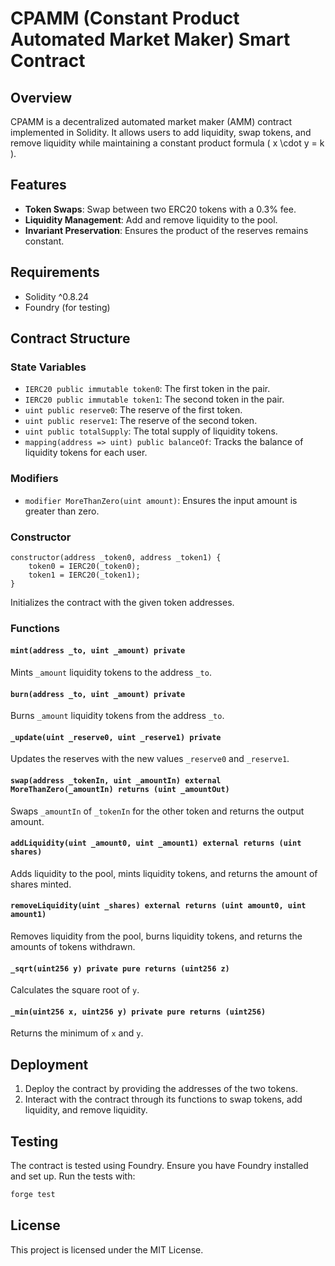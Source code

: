 # CPAMM (Constant Product Automated Market Maker) Smart Contract

## Overview

CPAMM is a decentralized automated market maker (AMM) contract implemented in Solidity. It allows users to add liquidity, swap tokens, and remove liquidity while maintaining a constant product formula \( x \cdot y = k \).

## Features

- **Token Swaps**: Swap between two ERC20 tokens with a 0.3% fee.
- **Liquidity Management**: Add and remove liquidity to the pool.
- **Invariant Preservation**: Ensures the product of the reserves remains constant.

## Requirements

- Solidity ^0.8.24
- Foundry (for testing)

## Contract Structure

### State Variables

- `IERC20 public immutable token0`: The first token in the pair.
- `IERC20 public immutable token1`: The second token in the pair.
- `uint public reserve0`: The reserve of the first token.
- `uint public reserve1`: The reserve of the second token.
- `uint public totalSupply`: The total supply of liquidity tokens.
- `mapping(address => uint) public balanceOf`: Tracks the balance of liquidity tokens for each user.

### Modifiers

- `modifier MoreThanZero(uint amount)`: Ensures the input amount is greater than zero.

### Constructor

```solidity
constructor(address _token0, address _token1) {
    token0 = IERC20(_token0);
    token1 = IERC20(_token1);
}
```

Initializes the contract with the given token addresses.

### Functions

#### `mint(address _to, uint _amount) private`

Mints `_amount` liquidity tokens to the address `_to`.

#### `burn(address _to, uint _amount) private`

Burns `_amount` liquidity tokens from the address `_to`.

#### `_update(uint _reserve0, uint _reserve1) private`

Updates the reserves with the new values `_reserve0` and `_reserve1`.

#### `swap(address _tokenIn, uint _amountIn) external MoreThanZero(_amountIn) returns (uint _amountOut)`

Swaps `_amountIn` of `_tokenIn` for the other token and returns the output amount.

#### `addLiquidity(uint _amount0, uint _amount1) external returns (uint shares)`

Adds liquidity to the pool, mints liquidity tokens, and returns the amount of shares minted.

#### `removeLiquidity(uint _shares) external returns (uint amount0, uint amount1)`

Removes liquidity from the pool, burns liquidity tokens, and returns the amounts of tokens withdrawn.

#### `_sqrt(uint256 y) private pure returns (uint256 z)`

Calculates the square root of `y`.

#### `_min(uint256 x, uint256 y) private pure returns (uint256)`

Returns the minimum of `x` and `y`.

## Deployment

1. Deploy the contract by providing the addresses of the two tokens.
2. Interact with the contract through its functions to swap tokens, add liquidity, and remove liquidity.

## Testing

The contract is tested using Foundry. Ensure you have Foundry installed and set up. Run the tests with:

```bash
forge test
```

## License

This project is licensed under the MIT License.